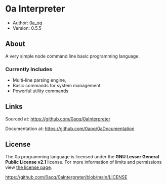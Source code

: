 # 0a Interpreter

- Author: [0a_oq](https://github.com/0aoq)
- Version: 0.5.5

## About

A very simple node command line basic programming language.

### Currently Includes

- Multi-line parsing engine,
- Basic commands for system management
- Powerful utility commands

## Links

Sourced at: https://github.com/0aoq/0aInterpreter

Documentation at: https://github.com/0aoq/0aDocumentation

## License

The 0a programming language is licensed under the **GNU Lesser General Public License v2.1** license.
For more information of limits and permissions view [the license page](https://www.gnu.org/licenses/old-licenses/lgpl-2.1.html).

https://github.com/0aoq/0aInterpreter/blob/main/LICENSE
